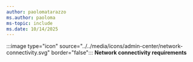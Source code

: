 ```yaml
---
author: paolomatarazzo
ms.author: paoloma
ms-topic: include
ms.date: 10/14/2025
---
```


:::image type="icon" source="../../media/icons/admin-center/network-connectivity.svg" border="false"::: **Network connectivity requirements**